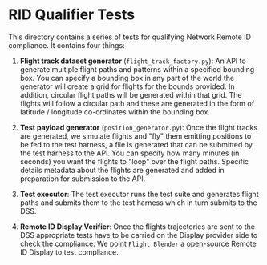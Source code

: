 # RID Qualifier Tests

This directory contains a series of tests for qualifying Network Remote ID compliance. It contains four things:

1. **Flight track dataset generator** (`flight_track_factory.py`): An API to generate multiple flight paths and patterns within a specified bounding box. You can specify a bounding box in any part of the world the generator will create a grid for flights for the bounds provided. In addition, circular flight paths will be generated within that grid. The flights will follow a circular path and these are generated in the form of latitude / longitude co-ordinates within the bounding box.

2. **Test payload generator** (`position_generator.py`): Once the flight tracks are generated, we simulate flights and "fly" them emitting positions to be fed to the test harness, a file is generated that can be submitted by the test harness to the API. You can specify how many minutes (in seconds) you want the flights to "loop" over the flight paths. Specific details metadata about the flights are generated and added in preparation for submission to the API.

3. **Test executor**: The test executor runs the test suite and generates flight paths and submits them to the test harness which in turn submits to the DSS.

4. **Remote ID Display Verifier**: Once the flights trajectories are sent to the DSS appropriate tests have to be carried on the Display provider side to check the compliance. We point `Flight Blender` a open-source Remote ID Display to test compliance.